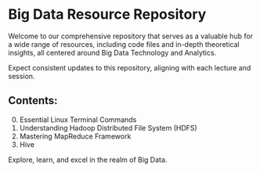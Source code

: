 # Big Data Resource Repository

Welcome to our comprehensive repository that serves as a valuable hub for a wide range of resources, including code files and in-depth theoretical insights, all centered around Big Data Technology and Analytics.

Expect consistent updates to this repository, aligning with each lecture and session.

## Contents:

0. Essential Linux Terminal Commands
1. Understanding Hadoop Distributed File System (HDFS)
2. Mastering MapReduce Framework
3. Hive

Explore, learn, and excel in the realm of Big Data.
